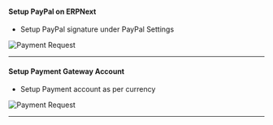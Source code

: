#### Setup PayPal on ERPNext

 - Setup PayPal signature under PayPal Settings
<img class="screenshot" alt="Payment Request" src="{{ docs_base_url }}/assets/img/paypal-erp.png">

---
#### Setup Payment Gateway Account
 - Setup Payment account as per currency
<img class="screenshot" alt="Payment Request" src="{{ docs_base_url }}/assets/img/payment-account.png">

---
